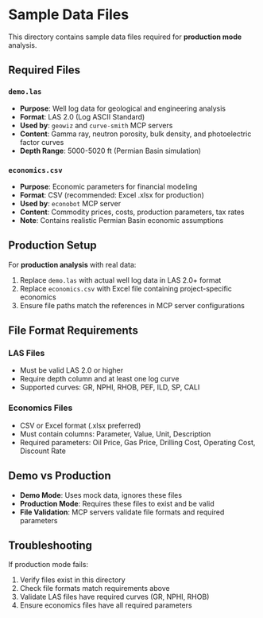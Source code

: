 # Sample Data Files

This directory contains sample data files required for **production mode** analysis.

## Required Files

### `demo.las`
- **Purpose**: Well log data for geological and engineering analysis
- **Format**: LAS 2.0 (Log ASCII Standard)
- **Used by**: `geowiz` and `curve-smith` MCP servers
- **Content**: Gamma ray, neutron porosity, bulk density, and photoelectric factor curves
- **Depth Range**: 5000-5020 ft (Permian Basin simulation)

### `economics.csv`
- **Purpose**: Economic parameters for financial modeling
- **Format**: CSV (recommended: Excel .xlsx for production)
- **Used by**: `econobot` MCP server
- **Content**: Commodity prices, costs, production parameters, tax rates
- **Note**: Contains realistic Permian Basin economic assumptions

## Production Setup

For **production analysis** with real data:

1. Replace `demo.las` with actual well log data in LAS 2.0+ format
2. Replace `economics.csv` with Excel file containing project-specific economics
3. Ensure file paths match the references in MCP server configurations

## File Format Requirements

### LAS Files
- Must be valid LAS 2.0 or higher
- Require depth column and at least one log curve
- Supported curves: GR, NPHI, RHOB, PEF, ILD, SP, CALI

### Economics Files
- CSV or Excel format (.xlsx preferred)
- Must contain columns: Parameter, Value, Unit, Description
- Required parameters: Oil Price, Gas Price, Drilling Cost, Operating Cost, Discount Rate

## Demo vs Production

- **Demo Mode**: Uses mock data, ignores these files
- **Production Mode**: Requires these files to exist and be valid
- **File Validation**: MCP servers validate file formats and required parameters

## Troubleshooting

If production mode fails:
1. Verify files exist in this directory
2. Check file formats match requirements above
3. Validate LAS files have required curves (GR, NPHI, RHOB)
4. Ensure economics files have all required parameters